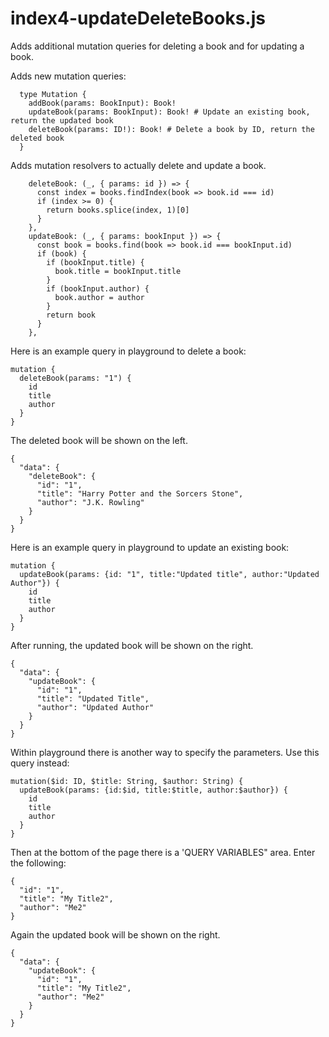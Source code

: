 # index4-updateDeleteBooks.js

Adds additional mutation queries for deleting a book and for updating a book.

Adds new mutation queries:

```
  type Mutation {
    addBook(params: BookInput): Book!
    updateBook(params: BookInput): Book! # Update an existing book, return the updated book
    deleteBook(params: ID!): Book! # Delete a book by ID, return the deleted book
  }
```

Adds mutation resolvers to actually delete and update a book.

```
    deleteBook: (_, { params: id }) => {
      const index = books.findIndex(book => book.id === id)
      if (index >= 0) {
        return books.splice(index, 1)[0]
      }
    },
    updateBook: (_, { params: bookInput }) => {
      const book = books.find(book => book.id === bookInput.id)
      if (book) {
        if (bookInput.title) {
          book.title = bookInput.title
        }
        if (bookInput.author) {
          book.author = author
        }
        return book
      }
    },
```

Here is an example query in playground to delete a book:

```
mutation {
  deleteBook(params: "1") {
    id
    title
    author
  }
}
```

The deleted book will be shown on the left.

```
{
  "data": {
    "deleteBook": {
      "id": "1",
      "title": "Harry Potter and the Sorcers Stone",
      "author": "J.K. Rowling"
    }
  }
}
```

Here is an example query in playground to update an existing book:

```
mutation {
  updateBook(params: {id: "1", title:"Updated title", author:"Updated Author"}) {
    id
    title
    author
  }
}
```

After running, the updated book will be shown on the right.

```
{
  "data": {
    "updateBook": {
      "id": "1",
      "title": "Updated Title",
      "author": "Updated Author"
    }
  }
}
```

Within playground there is another way to specify the parameters. Use this query instead:

```
mutation($id: ID, $title: String, $author: String) {
  updateBook(params: {id:$id, title:$title, author:$author}) {
    id
    title
    author
  }
}
```

Then at the bottom of the page there is a 'QUERY VARIABLES" area. Enter the following:

```
{
  "id": "1",
  "title": "My Title2",
  "author": "Me2"
}
```

Again the updated book will be shown on the right.

```
{
  "data": {
    "updateBook": {
      "id": "1",
      "title": "My Title2",
      "author": "Me2"
    }
  }
}
```
